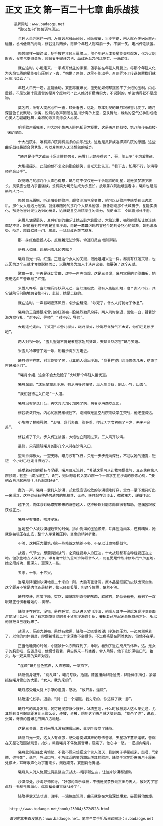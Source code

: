 # 正文 正文 第一百二十七章 曲乐战技
        最新网址：www.badaoge.net
          “那又如何”修兹语气深沉。
      
          年轻人目光寒芒一闪，左肩轰然撞向修兹，修兹握拳，半步不退，两人就在传送装置内碰撞，发出低沉的闷响，修兹退后两步，而那个年轻人则跨前一步，不屑一笑，走出传送装置。
      
          修兹同样一脚跨出，抬手按在年轻人肩膀上，那个年轻人体表星能轰然爆发，化为火焰形态，令空气变得炙热，修兹右手握住刀柄，血红色战刀闪烁寒芒，一触即发。
      
          就在这时，小炮走来，一手点开修兹的手掌，随手按在年轻人肩膀上，将那个年轻人化为火焰实质的星能强行压制了下去，“抱歉了两位，这里不能动手，否则弄坏了传送装置我们就只能飞出去了”。
      
          年轻人目光一瞪，星能涌动，妄图再度爆发，但无论如何都摆脱不了小炮的压制，内心震撼，不是说第十院遗留的是两个废物吗？此人绝对有极境实力，不说别的，单论境界就不是废物。
      
          莫名的，所有人突然心中一震，转头看去，远处，原本对视的曦月跟米雪儿变了，曦月深蓝色长发飘动，张嘴，悦耳的歌声回荡在望川沙海的上空，空灵舞动，燥热的空气仿佛形成绝色美人在翩翩起舞，柔和的歌声洗涤众人心灵。
      
          明明歌声很唯美，但大炮小炮两人脸色却异常凝重，这是曦月的战技，第八院传承战技--迷幻灵曲。
      
          十大战院中，唯有第八院拥有最多的曲乐战技，这也是灵梦族选择第八院的原因，这些曲乐战技最适合灵梦族，可以发挥旁人无法想象的威力。
      
          “曦月是传界之战三十场连胜的强者，米雪儿比她差得远了，哥，阻止吧”小炮凝重道。
      
          大炮摇摇头，此刻的他不复之前那般嬉笑，目光无比认真，“看下去，如果不行，沙海导师也会出手”。
      
          跟随曦月的那几个人面色得意，曦月可不仅仅是一个会唱歌的明星，她是灵梦族少族长，灵梦族也是内宇宙强族，没有实力可无法成为少族长，放眼第八院融境强者中，曦月也是最强的人之一。
      
          修兹目光震撼，听着唯美的歌声，却令沙海气候变换，他可以从歌声中感受到无边危机，那个女人远远比他强，就连跟随她的那几个人都比他强，就像刚刚那个火域男子，星能实质化，那是他暂时无法达到的境界，这就是星空战院学生的实力，随便出来一个都震撼外宇宙。
      
          米雪儿皱紧眉头，耳畔听到的曲乐让她五脏六腑震动，大脑沉重，强烈的晕眩让她连站都站不稳，眼前看到的不再是望川沙海，而是一幕幕闪现的曾经令她刻骨铭心的景象，她无法承受，咬牙，双目红瞳一闪，脚底，一抹抹红色莲花绽放。
      
          那一抹红色震撼人心，点缀着无边沙海，令迷幻灵曲顷刻碎裂。
      
          所有人惊讶，这是米雪儿的天赋？
      
          曦月目光一闪，红莲，正是这个女人的天赋，跟她姐姐米拉一样，都拥有红莲天赋，也正因为这个天赋才令她脱颖而出，以融境修为加入十决评议会，她要破了这个天赋。
      
          歌曲一变，不再是迷幻灵曲，虚空一声声惊爆，这是三音爆，曦月掌握的至刚曲乐，她要用这曲三音爆破了红莲。
      
          米雪儿睁眼，当红瞳闪烁妖异光芒，当红莲绽放，没有人能阻止她，这个女人不行，其它战院任何融境强者都不行，此刻，她是无敌的。
      
          就在这时，一声暴喝震荡风云，令沙尘翻滚，“吵死了，什么人打扰老子休息”。
      
          曦月的三音爆跟米雪儿的红莲被一股强烈劲风粉碎，两人同时倒退，面色一白，朝着沙海方向行礼，“对不起，导师”，“对不起，导师”。
      
          大炮连忙走出，干笑道“米雪儿学妹，曦月学妹，沙海导师脾气不太好，你们还是停手吧”。
      
          两人对视一眼，“雪儿姐姐不愧是米拉学姐的妹妹，天赋果然厉害”曦月笑道。
      
          米雪儿冷漠瞥了她一眼，朝着沙海东方走去。
      
          曦月也不在意，对大炮笑了笑，让其他人退出沙海，“我要在望川沙海修炼几天，结束了再通知你们”。
      
          “曦月小姐，这会不会太危险了”火域那个年轻人担忧道。
      
          曦月皱眉，“这里是望川沙海，有沙海导师坐镇，没人能伤我，别太小气，出去”。
      
          “我们就待在入口吧”一人道。
      
          曦月没有多说什么，再次对大炮小炮笑了笑，朝着沙海西方走出。
      
          修兹收敛目光，内心的震撼缓缓压下，刚刚就是星空战院顶级学生交战，他还差得远。
      
          小炮拍了拍他肩膀，“走吧，我们出去，别多想，你比入学之初强了不少，未来不会差”。
      
          修兹点了下头，步入传送装置，大炮也立刻跑过来，三人离开沙海。
      
          最终，只有跟随曦月的那几个人待在沙海入口。
      
          望川沙海很大，一望无际，曦月没有飞行，只是一步步走向深处，不过以她的速度，短短一个小时已经走得很远了。
      
          感受着砂砾的粗狂与坚硬，曦月目光流转，“希望这里可以让我领悟战气，真正站在第八院顶端，甚至--成为域主”，说完，她回想着转入第八院一个十院学生在沙海的修炼心得，“要把自己埋起来吗？埋的越深越好”。
      
          轰的一声，曦月一掌打入沙漠，却发现应该松散的沙漠很难打穿，全力一掌下竟只打出一米深坑，这些砂砾有种遇强越强的抵抗性，无奈，曦月站在沙漠上，微微用力，缓缓下沉。
      
          越下沉，肉体与砂砾摩擦带来的痛苦越大，这种砂砾对磨炼肉体很有帮助，但痛苦跟收获成正比。
      
          曦月早有准备，咬牙承受。
      
          当她整个人被沙漠埋起来的时候，排山倒海的压迫袭来，并非压迫肉体，还有精神，她就像被镇压在山底，整个人承受着压抑，窒息的精神折磨。
      
          不够，这种压力跟第八院一些修炼之地差不多，不足以让她领悟战气。
      
          战者，气节也，想要得到战气，必须经受非人的压迫，十大战院都有这种经受压迫之地，但那些地方人数太多，唯有第十院的望川沙海没什么人，而且更是传说中修炼战气的圣地，她必须成功，更深入，更深入一些。
      
          五米，十米，十五米。
      
          当曦月降落到沙漠地底二十米的一刻，大脑有些昏沉，原本晶莹细腻的皮肤出现血丝，这个距离不管是肉体还是精神，都已经到极限，但这个位置，依然不够。
      
          曦月咬牙，再度下降，突然，脚底踩到奇怪的东西，软软的，她低头看去，看到了一双眼睛正愣愣看着她的--胸部。
      
          陆隐正在睡觉，没错，是在睡觉，自从进入望川沙海，他深入其中一段后发现沙漠表面对他没什么用，看了看大炮发给他的关于望川沙海的介绍，要把自己埋起来修炼效果才好，所以他就把自己埋起来了。
      
          越深入，压迫力越强，果然有效果，陆隐一边承受着望川沙海的压力，一边居然睡着了，以他的肉体强度，即便被埋到二十米深也不会受伤，不过疼痛是在所难免的，但他不在乎。
      
          正当他睡觉的时候，小腿被什么东西踩到了，睁眼，看到了近在咫尺的伟岸，这，是女子的胸部吧，应该是吧，他愣愣看着，鼻尖传来一阵幽香，令人陶醉，他下意识深吸口气，抬头，与一双呆滞的双眸对视。
      
          “淫贼”曦月脸色煞白，大声怒喊，一掌拍下。
      
          陆隐侧身避开，“别乱喊”，曦月怒极，抬腿，膝盖撞向陆隐脸庞，陆隐伸手挡住，紧紧抓住曦月雪白的大腿，“女人，我先来的”。
      
          曦月感受着大腿上手掌的温度，怒极，“放开我，淫贼”。
      
          陆隐连忙松手，退后，“别一口一个淫贼，我先来的，你还踩了我一脚”。
      
          曦月气的浑身发抖，她可是灵梦族少族长，冰清玉洁，什么时候被男人这么亲近过，尤其想到自己胸部距离此人那么近，还被，还被，想到这个曦月就大脑充血，“我杀了你”，说着，张嘴，奇特的音爆在四面八方响起。
      
          这是三音爆，面对米雪儿没有施展出来，此刻全轰向了陆隐。
      
          陆隐目光一变，这女人有点强，感受着突如其来的恐怖音爆，天星功下意识运转，音爆在天星功范围被削弱，抬头，眼看曦月不停施展音爆，没完了，他心中一怒，一把抓向曦月。
      
          曦月此刻已经出离愤怒，不管不顾只想把这个男人消灭，看到男子手掌抓来，怒喝，“淫贼，你找死”，说完，呼出口气，小巧红润的嘴唇蹦出悦耳的歌声，陆隐手掌在距离曦月十厘米处停止，耳畔歌声化为宇宙潮汐，潮起潮落，妄图将他掩埋。
      
          曦月从未对人施展过得最强曲乐战技--暗宇朝生曲，让这片沙漠都沸腾。
      
          沙漠深处，沙海导师惊讶，“好强的曲乐战技，不愧是灵梦族最杰出的传人，放眼内宇宙年轻一辈都是很强的，够资格触摸百强战榜了”。
      
          陆隐手掌无法寸进，耳畔，一滴鲜血流淌，曲乐就像在大脑深处爆发，妄图将他轰爆。
      
      
      http://www.badaoge.net/book/13084/5726528.html
      
      请记住本书首发域名：www.badaoge.net。笔尖中文手机版阅读网址：m.badaoge.net
